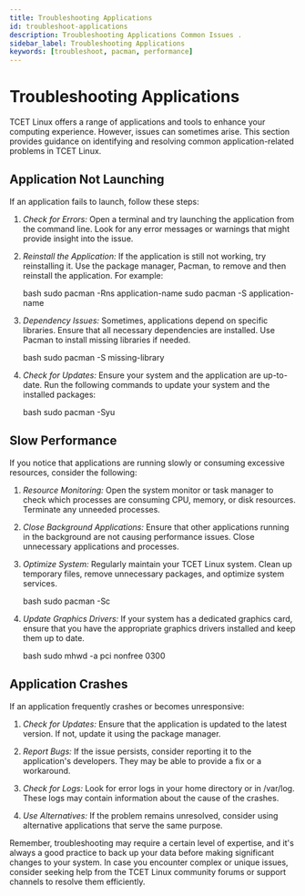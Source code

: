 ```yaml
---
title: Troubleshooting Applications
id: troubleshoot-applications
description: Troubleshooting Applications Common Issues .
sidebar_label: Troubleshooting Applications
keywords: [troubleshoot, pacman, performance]
---
```


# Troubleshooting Applications

TCET Linux offers a range of applications and tools to enhance your computing experience. However, issues can sometimes arise. This section provides guidance on identifying and resolving common application-related problems in TCET Linux.

## Application Not Launching

If an application fails to launch, follow these steps:

1. *Check for Errors:* Open a terminal and try launching the application from the command line. Look for any error messages or warnings that might provide insight into the issue.

2. *Reinstall the Application:* If the application is still not working, try reinstalling it. Use the package manager, Pacman, to remove and then reinstall the application. For example:
   
   bash
   sudo pacman -Rns application-name
   sudo pacman -S application-name
   

3. *Dependency Issues:* Sometimes, applications depend on specific libraries. Ensure that all necessary dependencies are installed. Use Pacman to install missing libraries if needed.

   bash
   sudo pacman -S missing-library
   

4. *Check for Updates:* Ensure your system and the application are up-to-date. Run the following commands to update your system and the installed packages:

   bash
   sudo pacman -Syu
   

## Slow Performance

If you notice that applications are running slowly or consuming excessive resources, consider the following:

1. *Resource Monitoring:* Open the system monitor or task manager to check which processes are consuming CPU, memory, or disk resources. Terminate any unneeded processes.

2. *Close Background Applications:* Ensure that other applications running in the background are not causing performance issues. Close unnecessary applications and processes.

3. *Optimize System:* Regularly maintain your TCET Linux system. Clean up temporary files, remove unnecessary packages, and optimize system services.

   bash
   sudo pacman -Sc
   

4. *Update Graphics Drivers:* If your system has a dedicated graphics card, ensure that you have the appropriate graphics drivers installed and keep them up to date.

   bash
   sudo mhwd -a pci nonfree 0300
   

## Application Crashes

If an application frequently crashes or becomes unresponsive:

1. *Check for Updates:* Ensure that the application is updated to the latest version. If not, update it using the package manager.

2. *Report Bugs:* If the issue persists, consider reporting it to the application's developers. They may be able to provide a fix or a workaround.

3. *Check for Logs:* Look for error logs in your home directory or in /var/log. These logs may contain information about the cause of the crashes.

4. *Use Alternatives:* If the problem remains unresolved, consider using alternative applications that serve the same purpose.

Remember, troubleshooting may require a certain level of expertise, and it's always a good practice to back up your data before making significant changes to your system. In case you encounter complex or unique issues, consider seeking help from the TCET Linux community forums or support channels to resolve them efficiently.
```